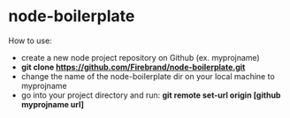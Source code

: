 # node-boilerplate

How to use:

- create a new node project repository on Github (ex. myprojname)
- <b>git clone https://github.com/Firebrand/node-boilerplate.git</b>
- change the name of the node-boilerplate dir on your local machine to myprojname
- go into your project directory and run: <b>git remote set-url origin [github myprojname url]</b>